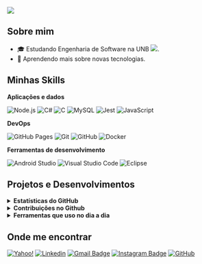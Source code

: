 ![](https://komarev.com/ghpvc/?username=JoaoEduardoP&color=006bed)

## Sobre mim

- 🎓 Estudando Engenharia de Software na UNB ![]([https://avatars.githubusercontent.com/u/78875892?v=4](http://repositoriocovid19.unb.br/wp-content/uploads/2020/03/cropped-Logo_UnB_pequena-5.png)).
- 🌱 Aprendendo mais sobre novas tecnologias.

## Minhas Skills

**Aplicações e dados**

![Node.js](https://img.shields.io/badge/Node.js-5FA04E.svg?style=for-the-badge&logo=nodedotjs&logoColor=white)
![C#](https://img.shields.io/badge/c%23-%23239120.svg?style=for-the-badge&logo=csharp&logoColor=white)
![C](https://img.shields.io/badge/C-A8B9CC.svg?style=for-the-badge&logo=C&logoColor=black)
![MySQL](https://img.shields.io/badge/-MySQL-333333?style=flat&logo=mysql)
![Jest](https://img.shields.io/badge/-Jest-333333?style=flat&logo=jest)
![JavaScript](https://img.shields.io/badge/-JavaScript-333333?style=flat&logo=javascript)

**DevOps**

![GitHub Pages](https://img.shields.io/badge/GitHub%20Pages-222222.svg?style=for-the-badge&logo=GitHub-Pages&logoColor=white)
![Git](https://img.shields.io/badge/-Git-333333?style=flat&logo=git)
![GitHub](https://img.shields.io/badge/-GitHub-333333?style=flat&logo=github)
![Docker](https://img.shields.io/badge/-Docker-333333?style=flat&logo=docker)

**Ferramentas de desenvolvimento**

![Android Studio](https://img.shields.io/badge/Android%20Studio-3DDC84.svg?style=for-the-badge&logo=Android-Studio&logoColor=white)
![Visual Studio Code](https://img.shields.io/badge/-Visual%20Studio%20Code-333333?style=flat&logo=visual-studio-code&logoColor=007ACC)
![Eclipse](https://img.shields.io/badge/-Eclipse-333333?style=flat&logo=eclipse-ide&logoColor=2C2255)

## Projetos e Desenvolvimentos
<details>
  <summary><b>Estatísticas do GitHub</b></summary>
  <br />
  <img height="180em" src="https://github-readme-stats.vercel.app/api?username=JoaoEduardoP&show_icons=true&hide_border=true&&count_private=true&include_all_commits=true" />
  <img height="180em" src="https://github-readme-stats.vercel.app/api/top-langs/?username=JoaoEduardoP&exclude_repo=KNN-Image-Classification&show_icons=true&hide_border=true&layout=compact&langs_count=8"/>
</details>

<details>
  <summary><b>Contribuições no Github</b></summary>

  <br />
  <img height="180em" src="https://github-readme-streak-stats.herokuapp.com/?user=JoaoEduardoP&hide_border=true" />
</details>

<details>
  <br />
  <summary><b>Ferramentas que uso no dia a dia</b></summary>
  	<ul>
  	    <li><b>OS:</b> Windows11</li>
	    <li><b>Notebook: </b> Acer Nitro 5</li>
  	    <li><b>Browser: </b> Opera</li>
	    <li><b>Editor de Código:</b> VSCode</li>
	</ul>
</details>


## Onde me encontrar

[![Yahoo!](https://img.shields.io/badge/Yahoo!-6001D2?style=for-the-badge&logo=Yahoo!&logoColor=white)](mailto:joaoeduardopereira@yahoo.com.br)
[![Linkedin](https://img.shields.io/badge/-JoaoE-blue?style=flat-square&logo=Linkedin&logoColor=white&link=https://www.linkedin.com/in/joão-eduardo-pereira-rabelo-5a4147252)](https://www.linkedin.com/in/joão-eduardo-pereira-rabelo-5a4147252)
[![Gmail Badge](https://img.shields.io/badge/-je.rabelo60@gmail.com-006bed?style=flat-square&logo=Gmail&logoColor=white&link=mailto:je.rabelo60@gmail.com)](mailto:je.rabelo60@gmail.com)
[![Instagram Badge](https://img.shields.io/badge/-Instagram-e4405f?style=flat-square&logo=Instagram&logoColor=white)](https://instagram.com/joaoed.rabelo/)
[![GitHub](https://img.shields.io/github/followers/iuricode?label=follow&style=social)](https://github.com/JoaoEduardoP)

